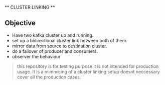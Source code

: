 ** CLUSTER LINKING **


## Objective

- Have two kafka cluster up and running.
- set up a bidirectional cluster link between both of them.
- mirror data from source to destination cluster.
- do a failover of producer and consumers.
- observer the behaviour

> this repository is for testing purpose it is not
> intended for production usage. It is a mimmicing of
>  a cluster linking setup doesnt neccessary cover
> all the production cases.
